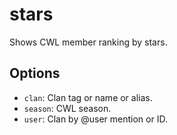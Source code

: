 # stars

Shows CWL member ranking by stars.

## Options

* `clan`: Clan tag or name or alias.
* `season`: CWL season.
* `user`: Clan by @user mention or ID.
